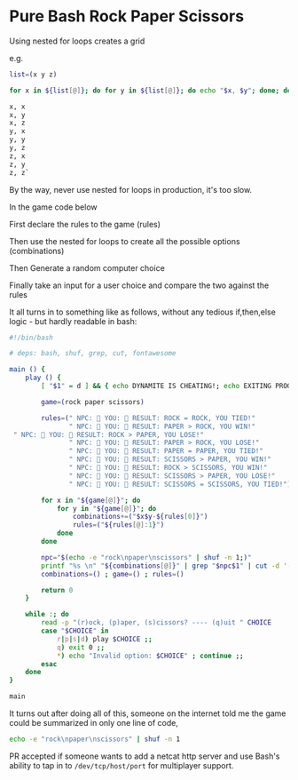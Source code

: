 # Pure Bash Rock Paper Scissors

Using nested for loops creates a grid

e.g.

```bash
list=(x y z)

for x in ${list[@]}; do for y in ${list[@]}; do echo "$x, $y"; done; done

x, x
x, y
x, z
y, x
y, y
y, z
z, x
z, y
z, z`
```

By the way, never use nested for loops in production, it's too slow.

In the game code below

First declare the rules to the game (rules)

Then use the nested for loops to create all the possible options (combinations)

Then Generate a random computer choice

Finally take an input for a user choice and compare the two against the rules

It all turns in to something like as follows, without any tedious if,then,else logic - but hardly readable in bash:

```bash
#!/bin/bash

# deps: bash, shuf, grep, cut, fontawesome

main () {
    play () {
        [ "$1" = d ] && { echo DYNAMITE IS CHEATING!; echo EXITING PROGRAM! CHEATER!; exit 1; }

        game=(rock paper scissors)

        rules=(" NPC:  YOU:  RESULT: ROCK = ROCK, YOU TIED!"
               " NPC:  YOU:  RESULT: PAPER > ROCK, YOU WIN!"
 " NPC:  YOU:  RESULT: ROCK > PAPER, YOU LOSE!"
               " NPC:  YOU:  RESULT: PAPER > ROCK, YOU LOSE!"
               " NPC:  YOU:  RESULT: PAPER = PAPER, YOU TIED!"
               " NPC:  YOU:  RESULT: SCISSORS > PAPER, YOU WIN!"
               " NPC:  YOU:  RESULT: ROCK > SCISSORS, YOU WIN!"
               " NPC:  YOU:  RESULT: SCISSORS > PAPER, YOU LOSE!"
               " NPC:  YOU:  RESULT: SCISSORS = SCISSORS, YOU TIED!")

        for x in "${game[@]}"; do
            for y in "${game[@]}"; do
                combinations+=("$x$y-${rules[0]}")
                rules=("${rules[@]:1}")
            done
        done

        npc="$(echo -e "rock\npaper\nscissors" | shuf -n 1;)"
        printf "%s \n" "${combinations[@]}" | grep "$npc$1" | cut -d '-' -f 2
        combinations=() ; game=() ; rules=()

        return 0
    }

    while :; do
        read -p "(r)ock, (p)aper, (s)cissors? ---- (q)uit " CHOICE
        case "$CHOICE" in
            r|p|s|d) play $CHOICE ;;
            q) exit 0 ;;
            *) echo "Invalid option: $CHOICE" ; continue ;;
        esac
    done
}

main
````

It turns out after doing all of this, someone on the internet told me the game could be summarized in only one line of code,

```bash
echo -e "rock\npaper\nscissors" | shuf -n 1
```

PR accepted if someone wants to add a netcat http server and use Bash's ability to tap in to `/dev/tcp/host/port` for multiplayer support.

